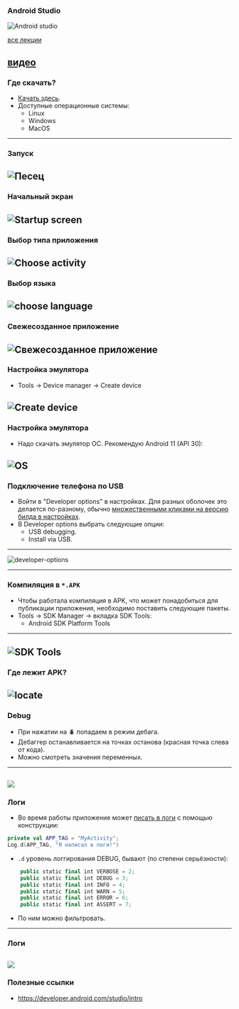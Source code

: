 ### Android Studio

![Android studio](assets/android-studio/logo.png)

[все лекции](https://github.com/dmitryweiner/android-lectures/blob/master/README.md)

[видео](https://youtu.be/DcP5jGnij1o)
---

### Где скачать?
* [Качать здесь](https://developer.android.com/studio#downloads).
* Доступные операционные системы:
  * Linux
  * Windows
  * MacOS
---
  
### Запуск
![Песец](assets/android-studio/startup.png)
---

### Начальный экран
![Startup screen](assets/android-studio/startup-2.png)
---

### Выбор типа приложения
![Choose activity](assets/android-studio/choose-activity.png)
---

### Выбор языка
![choose language](assets/android-studio/choose-language.png)
---

### Свежесозданное приложение
![Свежесозданное приложение](assets/android-studio/app.png)
---

### Настройка эмулятора
* Tools -> Device manager -> Create device

![Create device](assets/android-studio/device.png)
---

### Настройка эмулятора
* Надо скачать эмулятор ОС. Рекомендую Android 11 (API 30):

![OS](assets/android-studio/os.png)
---

### Подключение телефона по USB
* Войти в "Developer options" в настройках. Для разных оболочек это делается по-разному,
обычно [множественными кликами на версию билда в настройках](https://www.digitaltrends.com/mobile/how-to-get-developer-options-on-android/).
* В Developer options выбрать следующие опции:
  * USB debugging.
  * Install via USB.
---
  
![developer-options](assets/android-studio/developer-options.png)

---

### Компиляция в `*.APK`
* Чтобы работала компиляция в APK, что может понадобиться для публикации приложения,
необходимо поставить следующие пакеты.
* Tools -> SDK Manager -> вкладка SDK Tools:
  * Android SDK Platform Tools
---

![SDK Tools](assets/android-studio/sdk.png)
---

### Где лежит APK?
![locate](assets/android-studio/locate.png)
---

### Debug
* При нажатии на 🪲 попадаем в режим дебага.
* Дебаггер останавливается на точках останова (красная точка слева от кода).
* Можно смотреть значения переменных.
---

![](assets/android-studio/debug.png)
---

### Логи
* Во время работы приложение может [писать в логи](https://developer.android.com/reference/android/util/Log)
  с помощью конструкции:
```kotlin
private val APP_TAG = "MyActivity";
Log.d(APP_TAG, "Я написал в логи!")
```
* `.d` уровень логгирования DEBUG, бывают (по степени серьёзности):
```kotlin
    public static final int VERBOSE = 2;
    public static final int DEBUG = 3;
    public static final int INFO = 4;
    public static final int WARN = 5;
    public static final int ERROR = 6;
    public static final int ASSERT = 7;
```
* По ним можно фильтровать.
---

### Логи
![](assets/android-studio/logs.png)
---

### Полезные ссылки
* https://developer.android.com/studio/intro